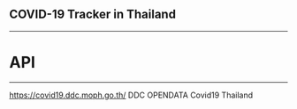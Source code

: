 ## COVID-19 Tracker in Thailand
---
# API 
---
https://covid19.ddc.moph.go.th/  DDC OPENDATA Covid19 Thailand
